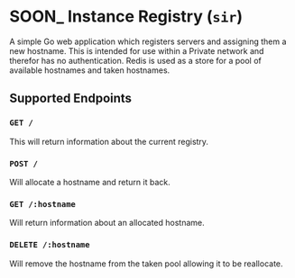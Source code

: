# SOON\_ Instance Registry (`sir`)

A simple Go web application which registers servers and assigning them a new hostname. This is intended
for use within a Private network and therefor has no authentication. Redis is used as a store for a pool
of available hostnames and taken hostnames.

## Supported Endpoints

### `GET /`

This will return information about the current registry.

### `POST /`

Will allocate a hostname and return it back.

### `GET /:hostname`

Will return information about an allocated hostname.

### `DELETE /:hostname`

Will remove the hostname from the taken pool allowing it to be reallocate.
